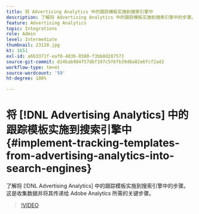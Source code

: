 ```yaml
---
title: 将 Advertising Analytics 中的跟踪模板实施到搜索引擎中
description: 了解将 Advertising Analytics 中的跟踪模板实施到搜索引擎中的步骤。
feature: Advertising Analytics
topic: Integrations
role: Admin
level: Intermediate
thumbnail: 23120.jpg
kt: 1651
exl-id: a6b3371f-eaf0-483b-8580-f3bb8d287573
source-git-commit: d24bab984f57dbf197c5f6fb39d0a82e6fcf2ad2
workflow-type: tm+mt
source-wordcount: '59'
ht-degree: 100%

---
```


# 将 [!DNL Advertising Analytics] 中的跟踪模板实施到搜索引擎中 {#implement-tracking-templates-from-advertising-analytics-into-search-engines}

了解将 [!DNL Advertising Analytics] 中的跟踪模板实施到搜索引擎中的步骤。 这是收集数据并将其传递给 Adobe Analytics 所需的关键步骤。

>[!VIDEO](https://video.tv.adobe.com/v/23120/?quality=12&learn=on)
